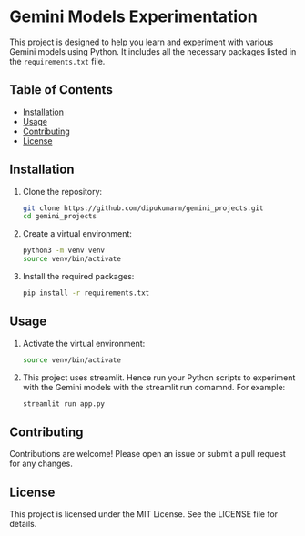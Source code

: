 # Gemini Models Experimentation

This project is designed to help you learn and experiment with various Gemini models using Python. It includes all the necessary packages listed in the `requirements.txt` file.

## Table of Contents

- [Installation](#installation)
- [Usage](#usage)
- [Contributing](#contributing)
- [License](#license)

## Installation

1. Clone the repository:

    ```sh
    git clone https://github.com/dipukumarm/gemini_projects.git
    cd gemini_projects
    ```

2. Create a virtual environment:

    ```sh
    python3 -m venv venv
    source venv/bin/activate
    ```

3. Install the required packages:

    ```sh
    pip install -r requirements.txt
    ```

## Usage

1. Activate the virtual environment:

    ```sh
    source venv/bin/activate
    ```

2. This project uses streamlit. Hence run your Python scripts to experiment with the Gemini models with the streamlit run comamnd. For example:

    ```sh
    streamlit run app.py
    ```

## Contributing

Contributions are welcome! Please open an issue or submit a pull request for any changes.

## License

This project is licensed under the MIT License. See the LICENSE file for details.
